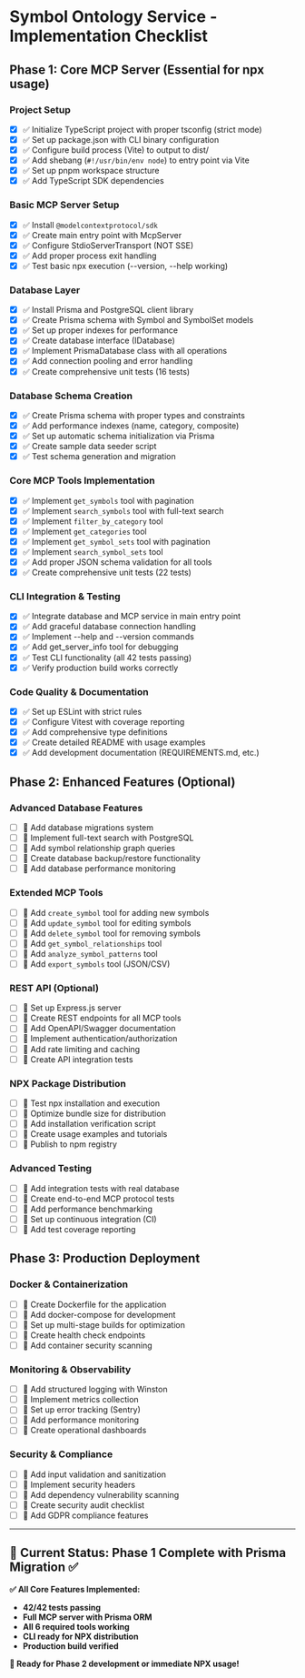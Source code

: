 # Symbol Ontology Service - Implementation Checklist

## Phase 1: Core MCP Server (Essential for npx usage)

### Project Setup

- [x] ✅ Initialize TypeScript project with proper tsconfig (strict mode)
- [x] ✅ Set up package.json with CLI binary configuration
- [x] ✅ Configure build process (Vite) to output to dist/
- [x] ✅ Add shebang (`#!/usr/bin/env node`) to entry point via Vite
- [x] ✅ Set up pnpm workspace structure
- [x] ✅ Add TypeScript SDK dependencies

### Basic MCP Server Setup

- [x] ✅ Install `@modelcontextprotocol/sdk`
- [x] ✅ Create main entry point with McpServer
- [x] ✅ Configure StdioServerTransport (NOT SSE)
- [x] ✅ Add proper process exit handling
- [x] ✅ Test basic npx execution (--version, --help working)

### Database Layer

- [x] ✅ Install Prisma and PostgreSQL client library
- [x] ✅ Create Prisma schema with Symbol and SymbolSet models
- [x] ✅ Set up proper indexes for performance
- [x] ✅ Create database interface (IDatabase)
- [x] ✅ Implement PrismaDatabase class with all operations
- [x] ✅ Add connection pooling and error handling
- [x] ✅ Create comprehensive unit tests (16 tests)

### Database Schema Creation

- [x] ✅ Create Prisma schema with proper types and constraints
- [x] ✅ Add performance indexes (name, category, composite)
- [x] ✅ Set up automatic schema initialization via Prisma
- [x] ✅ Create sample data seeder script
- [x] ✅ Test schema generation and migration

### Core MCP Tools Implementation

- [x] ✅ Implement `get_symbols` tool with pagination
- [x] ✅ Implement `search_symbols` tool with full-text search
- [x] ✅ Implement `filter_by_category` tool
- [x] ✅ Implement `get_categories` tool
- [x] ✅ Implement `get_symbol_sets` tool with pagination
- [x] ✅ Implement `search_symbol_sets` tool
- [x] ✅ Add proper JSON schema validation for all tools
- [x] ✅ Create comprehensive unit tests (22 tests)

### CLI Integration & Testing

- [x] ✅ Integrate database and MCP service in main entry point
- [x] ✅ Add graceful database connection handling
- [x] ✅ Implement --help and --version commands
- [x] ✅ Add get_server_info tool for debugging
- [x] ✅ Test CLI functionality (all 42 tests passing)
- [x] ✅ Verify production build works correctly

### Code Quality & Documentation

- [x] ✅ Set up ESLint with strict rules
- [x] ✅ Configure Vitest with coverage reporting
- [x] ✅ Add comprehensive type definitions
- [x] ✅ Create detailed README with usage examples
- [x] ✅ Add development documentation (REQUIREMENTS.md, etc.)

## Phase 2: Enhanced Features (Optional)

### Advanced Database Features

- [ ] 🔄 Add database migrations system
- [ ] 🔄 Implement full-text search with PostgreSQL
- [ ] 🔄 Add symbol relationship graph queries
- [ ] 🔄 Create database backup/restore functionality
- [ ] 🔄 Add database performance monitoring

### Extended MCP Tools

- [ ] 🔄 Add `create_symbol` tool for adding new symbols
- [ ] 🔄 Add `update_symbol` tool for editing symbols
- [ ] 🔄 Add `delete_symbol` tool for removing symbols
- [ ] 🔄 Add `get_symbol_relationships` tool
- [ ] 🔄 Add `analyze_symbol_patterns` tool
- [ ] 🔄 Add `export_symbols` tool (JSON/CSV)

### REST API (Optional)

- [ ] 🔄 Set up Express.js server
- [ ] 🔄 Create REST endpoints for all MCP tools
- [ ] 🔄 Add OpenAPI/Swagger documentation
- [ ] 🔄 Implement authentication/authorization
- [ ] 🔄 Add rate limiting and caching
- [ ] 🔄 Create API integration tests

### NPX Package Distribution

- [ ] 🔄 Test npx installation and execution
- [ ] 🔄 Optimize bundle size for distribution
- [ ] 🔄 Add installation verification script
- [ ] 🔄 Create usage examples and tutorials
- [ ] 🔄 Publish to npm registry

### Advanced Testing

- [ ] 🔄 Add integration tests with real database
- [ ] 🔄 Create end-to-end MCP protocol tests
- [ ] 🔄 Add performance benchmarking
- [ ] 🔄 Set up continuous integration (CI)
- [ ] 🔄 Add test coverage reporting

## Phase 3: Production Deployment

### Docker & Containerization

- [ ] 🔄 Create Dockerfile for the application
- [ ] 🔄 Add docker-compose for development
- [ ] 🔄 Set up multi-stage builds for optimization
- [ ] 🔄 Create health check endpoints
- [ ] 🔄 Add container security scanning

### Monitoring & Observability

- [ ] 🔄 Add structured logging with Winston
- [ ] 🔄 Implement metrics collection
- [ ] 🔄 Set up error tracking (Sentry)
- [ ] 🔄 Add performance monitoring
- [ ] 🔄 Create operational dashboards

### Security & Compliance

- [ ] 🔄 Add input validation and sanitization
- [ ] 🔄 Implement security headers
- [ ] 🔄 Add dependency vulnerability scanning
- [ ] 🔄 Create security audit checklist
- [ ] 🔄 Add GDPR compliance features

---

## 🎯 Current Status: **Phase 1 Complete with Prisma Migration** ✅

**✅ All Core Features Implemented:**

- **42/42 tests passing**
- **Full MCP server with Prisma ORM**
- **All 6 required tools working**
- **CLI ready for NPX distribution**
- **Production build verified**

**🚀 Ready for Phase 2 development or immediate NPX usage!**
